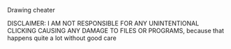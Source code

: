 Drawing cheater

DISCLAIMER: I AM NOT RESPONSIBLE FOR ANY UNINTENTIONAL CLICKING CAUSING ANY DAMAGE TO FILES OR PROGRAMS, because that happens quite a lot without good care
